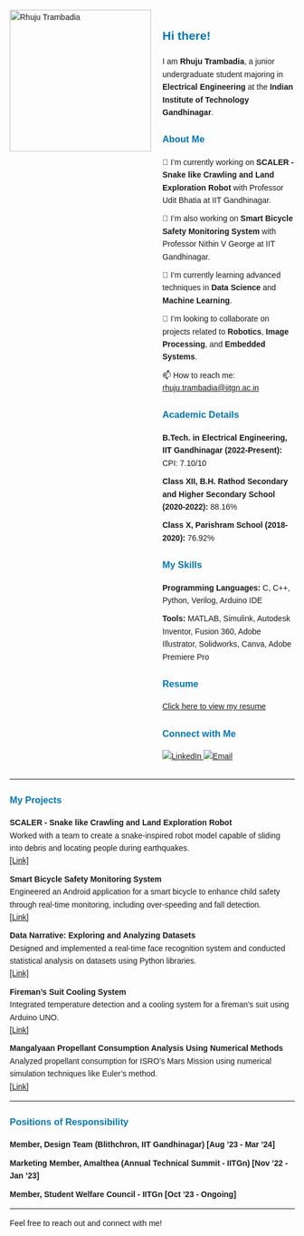 <html lang="en">
<head>
  <meta charset="UTF-8">
  <meta name="viewport" content="width=device-width, initial-scale=1.0">
  <title>Rhuju Trambadia</title>
  <style>
    body {
      font-family: Arial, sans-serif;
      line-height: 1.6;
      margin: 20px;
    }
    h2, h3 {
      color: #0077B5;
    }
    ul {
      list-style-type: none;
      padding-left: 0;
    }
    li {
      margin-bottom: 10px;
    }
    img {
      max-width: 100%;
      height: auto;
    }
  </style>
</head>
<body>

<div style="display: flex; align-items: flex-start;">
  <div style="flex: 1;">
    <img src="https://github.com/Rhuju164/rhuju.github.io/blob/main/a.jpg" width="250" alt="Rhuju Trambadia"/>
  </div>
  <div style="flex: 2; padding-left: 20px;">
    <h2>Hi there!</h2>
    <p>I am <strong>Rhuju Trambadia</strong>, a junior undergraduate student majoring in <strong>Electrical Engineering</strong> at the <strong>Indian Institute of Technology Gandhinagar</strong>.</p>
    <h3>About Me</h3>
    <ul>
      <li>🔭 I’m currently working on <strong>SCALER - Snake like Crawling and Land Exploration Robot</strong> with Professor Udit Bhatia at IIT Gandhinagar.</li>
      <li>🔭 I’m also working on <strong>Smart Bicycle Safety Monitoring System</strong> with Professor Nithin V George at IIT Gandhinagar.</li>
      <li>🌱 I’m currently learning advanced techniques in <strong>Data Science</strong> and <strong>Machine Learning</strong>.</li>
      <li>👯 I’m looking to collaborate on projects related to <strong>Robotics</strong>, <strong>Image Processing</strong>, and <strong>Embedded Systems</strong>.</li>
      <li>📫 How to reach me: <a href="mailto:rhuju.trambadia@iitgn.ac.in">rhuju.trambadia@iitgn.ac.in</a></li>
    </ul>
    <h3>Academic Details</h3>
    <ul>
      <li><strong>B.Tech. in Electrical Engineering, IIT Gandhinagar (2022-Present):</strong> CPI: 7.10/10</li>
      <li><strong>Class XII, B.H. Rathod Secondary and Higher Secondary School (2020-2022):</strong> 88.16%</li>
      <li><strong>Class X, Parishram School (2018-2020):</strong> 76.92%</li>
    </ul>
    <h3>My Skills</h3>
    <ul>
      <li><strong>Programming Languages:</strong> C, C++, Python, Verilog, Arduino IDE</li>
      <li><strong>Tools:</strong> MATLAB, Simulink, Autodesk Inventor, Fusion 360, Adobe Illustrator, Solidworks, Canva, Adobe Premiere Pro</li>
    </ul>
    <h3>Resume</h3>
    <a href="https://yourresumeurl.com" target="_blank">Click here to view my resume</a>
    <h3>Connect with Me</h3>
    <p>
      <a href="https://www.linkedin.com/in/rhuju-trambadia-3b8571254">
        <img src="https://img.shields.io/badge/LinkedIn-0077B5?style=for-the-badge&logo=linkedin&logoColor=white" alt="LinkedIn" />
      </a>
      <a href="mailto:rhuju.trambadia@iitgn.ac.in">
        <img src="https://img.shields.io/badge/Email-D14836?style=for-the-badge&logo=gmail&logoColor=white" alt="Email" />
      </a>
    </p>
  </div>
</div>

<hr>

<h3>My Projects</h3>
<ul>
  <li><strong>SCALER - Snake like Crawling and Land Exploration Robot</strong><br>
    Worked with a team to create a snake-inspired robot model capable of sliding into debris and locating people during earthquakes.<br>
    <a href="https://yourprojectlink.com">[Link]</a>
  </li>
  <li><strong>Smart Bicycle Safety Monitoring System</strong><br>
    Engineered an Android application for a smart bicycle to enhance child safety through real-time monitoring, including over-speeding and fall detection.<br>
    <a href="https://yourprojectlink.com">[Link]</a>
  </li>
  <li><strong>Data Narrative: Exploring and Analyzing Datasets</strong><br>
    Designed and implemented a real-time face recognition system and conducted statistical analysis on datasets using Python libraries.<br>
    <a href="https://yourprojectlink.com">[Link]</a>
  </li>
  <li><strong>Fireman’s Suit Cooling System</strong><br>
    Integrated temperature detection and a cooling system for a fireman’s suit using Arduino UNO.<br>
    <a href="https://yourprojectlink.com">[Link]</a>
  </li>
  <li><strong>Mangalyaan Propellant Consumption Analysis Using Numerical Methods</strong><br>
    Analyzed propellant consumption for ISRO’s Mars Mission using numerical simulation techniques like Euler’s method.<br>
    <a href="https://yourprojectlink.com">[Link]</a>
  </li>
</ul>

<hr>

<h3>Positions of Responsibility</h3>
<ul>
  <li><strong>Member, Design Team (Blithchron, IIT Gandhinagar) [Aug ’23 - Mar ’24]</strong></li>
  <li><strong>Marketing Member, Amalthea (Annual Technical Summit - IITGn) [Nov ’22 - Jan ’23]</strong></li>
  <li><strong>Member, Student Welfare Council - IITGn [Oct ’23 - Ongoing]</strong></li>
</ul>

<hr>

<p>Feel free to reach out and connect with me!</p>

</body>
</html>
